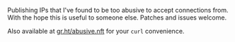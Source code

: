 Publishing IPs that I've found to be too abusive to accept connections from.
With the hope this is useful to someone else. Patches and issues welcome.

Also available at [gr.ht/abusive.nft](http://gr.ht/abusive.nft) for your
`curl` convenience.
